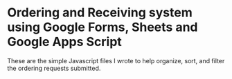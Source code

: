 # Ordering and Receiving system using Google Forms, Sheets and Google Apps Script

These are the simple Javascript files I wrote to help organize, sort, and filter the ordering requests submitted.
